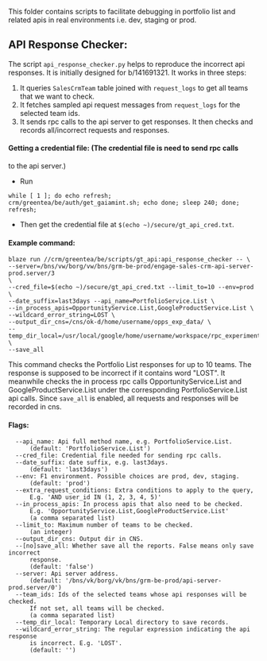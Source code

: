 This folder contains scripts to facilitate debugging in portfolio list and
related apis in real environments i.e. dev, staging or prod.

## API Response Checker:

The script `api_response_checker.py` helps to reproduce the incorrect api
responses. It is initially designed for b/141691321. It works in three steps:

1.  It queries `SalesCrmTeam` table joined with `request_logs` to get all teams
    that we want to check.
2.  It fetches sampled api request messages from `request_logs` for the selected
    team ids.
3.  It sends rpc calls to the api server to get responses. It then checks and
    records all/incorrect requests and responses.

#### Getting a credential file: (The credential file is need to send rpc calls

to the api server.)

-   Run

```
while [ 1 ]; do echo refresh;
crm/greentea/be/auth/get_gaiamint.sh; echo done; sleep 240; done; refresh;
```

- Then get the credential file at `$(echo ~)/secure/gt_api_cred.txt`.

#### Example command:

```
blaze run //crm/greentea/be/scripts/gt_api:api_response_checker -- \
--server=/bns/vw/borg/vw/bns/grm-be-prod/engage-sales-crm-api-server-prod.server/3
\
--cred_file=$(echo ~)/secure/gt_api_cred.txt --limit_to=10 --env=prod \
--date_suffix=last3days --api_name=PortfolioService.List \
--in_process_apis=OpportunityService.List,GoogleProductService.List \
--wildcard_error_string=LOST \
--output_dir_cns=/cns/ok-d/home/username/opps_exp_data/ \
--temp_dir_local=/usr/local/google/home/username/workspace/rpc_experiments \
--save_all
```

This command checks the Portfolio List responses for up to 10 teams. The
response is supposed to be incorrect if it contains word "LOST". It meanwhile
checks the in process rpc calls OpportunityService.List and
GoogleProductService.List under the corresponding PortfolioService.List api
calls. Since `save_all` is enabled, all requests and responses will be recorded
in cns.

#### Flags:

```
  --api_name: Api full method name, e.g. PortfolioService.List.
      (default: 'PortfolioService.List')
  --cred_file: Credential file needed for sending rpc calls.
  --date_suffix: date suffix, e.g. last3days.
      (default: 'last3days')
  --env: F1 environment. Possible choices are prod, dev, staging.
      (default: 'prod')
  --extra_request_conditions: Extra conditions to apply to the query,
      E.g. 'AND user_id IN (1, 2, 3, 4, 5)'
  --in_process_apis: In process apis that also need to be checked.
      E.g. 'OpportunityService.List,GoogleProductService.List'
      (a comma separated list)
  --limit_to: Maximum number of teams to be checked.
      (an integer)
  --output_dir_cns: Output dir in CNS.
  --[no]save_all: Whether save all the reports. False means only save incorrect
      response.
      (default: 'false')
  --server: Api server address.
      (default: '/bns/vk/borg/vk/bns/grm-be-prod/api-server-prod.server/0')
  --team_ids: Ids of the selected teams whose api responses will be checked.
      If not set, all teams will be checked.
      (a comma separated list)
  --temp_dir_local: Temporary Local directory to save records.
  --wildcard_error_string: The regular expression indicating the api response
      is incorrect. E.g. 'LOST'.
      (default: '')
```
